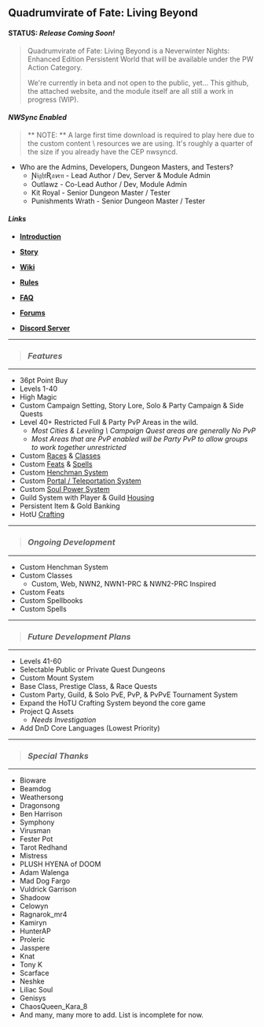 ## Quadrumvirate of Fate: Living Beyond

</n>

#### **STATUS:** *Release Coming Soon!*

</n>

> Quadrumvirate of Fate: Living Beyond is a Neverwinter Nights: Enhanced Edition Persistent World that will be available under the PW Action Category.
>
> We're currently in beta and not open to the public, yet...
> This github, the attached website, and the module itself are all still a work in progress (WIP).

</n>

#### *NWSync Enabled*
> ** NOTE: ** A large first time download is required to play here due to the custom content \ resources we are using. It's roughly a quarter of the size if you already have the CEP nwsyncd.

</n>

 - Who are the Admins, Developers, Dungeon Masters, and Testers?
	- Ɲ𝔦𝔤𝔥𝔱Ʀ𝔞𝘷𝔢𝔫 - Lead Author / Dev, Server & Module Admin
	- Outlawz - Co-Lead Author / Dev, Module Admin
	- Kit Royal - Senior Dungeon Master / Tester
	- Punishments Wrath - Senior Dungeon Master / Tester

</n>

#### ***Links***

* **[Introduction](https://github.com/NightRaven-NWNEE/QoF-LB/wiki/Introduction)**

* **[Story](https://github.com/NightRaven-NWNEE/QoF-LB/wiki/Story)**

* **[Wiki](https://github.com/NightRaven-NWNEE/QoF-LB/wiki)**

* **[Rules](https://github.com/NightRaven-NWNEE/QoF-LB/wiki/Rules)**

* **[FAQ](https://github.com/NightRaven-NWNEE/QoF-LB/wiki/FAQ)**

* **[Forums](https://github.com/NightRaven-NWNEE/QoF-LB/discussions)**

* **[Discord Server](https://github.com/NightRaven-NWNEE/QoF-LB/wiki)**

---
> ### ***Features***
---
* 36pt Point Buy
* Levels 1-40
* High Magic
* Custom Campaign Setting, Story Lore, Solo & Party Campaign & Side Quests
* Level 40+ Restricted Full & Party PvP Areas in the wild.
	- *Most Cities & Leveling \ Campaign Quest areas are generally No PvP*
	- *Most Areas that are PvP enabled will be Party PvP to allow groups to work together unrestricted*
* Custom [Races](https://github.com/NightRaven-NWNEE/QoF-LB/wiki/Races) & [Classes](https://github.com/NightRaven-NWNEE/QoF-LB/wiki/Classes)
* Custom [Feats](https://github.com/NightRaven-NWNEE/QoF-LB/wiki/Feats) & [Spells](https://github.com/NightRaven-NWNEE/QoF-LB/wiki/Spells)
* Custom [Henchman System](https://github.com/NightRaven-NWNEE/QoF-LB/wiki/Henchman_System)
* Custom [Portal / Teleportation System](https://github.com/NightRaven-NWNEE/QoF-LB/wiki/Portal_System)
* Custom [Soul Power System](https://github.com/NightRaven-NWNEE/QoF-LB/wiki/Soul_Power_System)
* Guild System with Player & Guild [Housing](https://github.com/NightRaven-NWNEE/QoF-LB/wiki/Housing)
* Persistent Item & Gold Banking
* HotU [Crafting](https://github.com/NightRaven-NWNEE/QoF-LB/wiki/Crafting)

</n>

---
> ### ***Ongoing Development***
---
* Custom Henchman System
* Custom Classes 
	+ Custom, Web, NWN2, NWN1-PRC & NWN2-PRC Inspired
* Custom Feats
* Custom Spellbooks
* Custom Spells

</n>

---
> ### ***Future Development Plans***
---
* Levels 41-60
* Selectable Public or Private Quest Dungeons
* Custom Mount System
* Base Class, Prestige Class, & Race Quests
* Custom Party, Guild, & Solo PvE, PvP, & PvPvE Tournament System
* Expand the HoTU Crafting System beyond the core game
* Project Q Assets
	- *Needs Investigation*
* Add DnD Core Languages (Lowest Priority)	

</n>

---
> ### ***Special Thanks***
---
- Bioware
- Beamdog
- Weathersong
- Dragonsong
- Ben Harrison
- Symphony
- Virusman
- Fester Pot
- Tarot Redhand
- Mistress
- PLUSH HYENA of DOOM
- Adam Walenga
- Mad Dog Fargo
- Vuldrick Garrison
- Shadoow
- Celowyn
- Ragnarok_mr4
- Kamiryn
- HunterAP
- Proleric
- Jasspere
- Knat
- Tony K
- Scarface
- Neshke
- Liliac Soul
- Genisys
- ChaosQueen_Kara_8
- And many, many more to add. List is incomplete for now.

